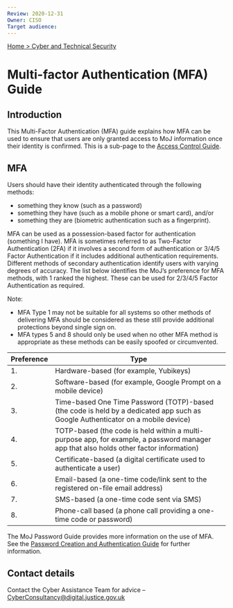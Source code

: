 ```yaml
---
Review: 2020-12-31
Owner: CISO
Target audience:
---
```


[Home > Cyber and Technical Security](../..)

# Multi-factor Authentication (MFA) Guide

## Introduction

This Multi-Factor Authentication (MFA) guide explains how MFA can be used to ensure that users are only granted access to MoJ information once their identity is confirmed. This is a sub-page to the [Access Control Guide](../access-control-guide/).

## MFA

Users should have their identity authenticated through the following methods:

* something they know (such as a password)
* something they have (such as a mobile phone or smart card), and/or
* something they are (biometric authentication such as a fingerprint).

MFA can be used as a possession-based factor for authentication (something I have). MFA is sometimes referred to as Two-Factor Authentication (2FA) if it involves a second form of authentication or 3/4/5 Factor Authentication if it includes additional authentication requirements. Different methods of secondary authentication identify users with varying degrees of accuracy. The list below identifies the MoJ’s preference for MFA methods, with 1 ranked the highest. These can be used for 2/3/4/5 Factor Authentication as required.

Note:

* MFA Type 1 may not be suitable for all systems so other methods of delivering MFA should be considered as these still provide additional protections beyond single sign on.
* MFA types 5 and 8 should only be used when no other MFA method is appropriate as these methods can be easily spoofed or circumvented.

| Preference | Type |
| --- | --- |
| 1. | Hardware-based (for example, Yubikeys) |
| 2. | Software-based (for example, Google Prompt on a mobile device) |
| 3. | Time-based One Time Password (TOTP)-based (the code is held by a dedicated app such as Google Authenticator on a mobile device) |
| 4. | TOTP-based (the code is held within a multi-purpose app, for example, a password manager app that also holds other factor information) |
| 5. | Certificate-based (a digital certificate used to authenticate a user) |
| 6. | Email-based (a one-time code/link sent to the registered on-file email address) |
| 7. | SMS-based (a one-time code sent via SMS) |
| 8. | Phone-call based (a phone call providing a one-time code or password)

The MoJ Password Guide provides more information on the use of MFA. See the [Password Creation and Authentication Guide](../password-creation-and-authentication-guide/) for further information.

## Contact details

Contact the Cyber Assistance Team for advice – [CyberConsultancy@digital.justice.gov.uk](mailto:CyberConsultancy@digital.justice.gov.uk)
